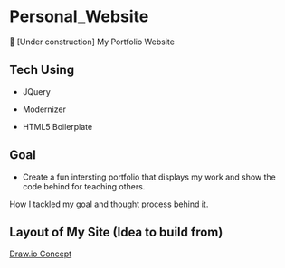 # Personal_Website
🚧 [Under construction] My Portfolio Website

## Tech Using

- JQuery

- Modernizer

- HTML5 Boilerplate

## Goal 

- Create a fun intersting portfolio that displays my work and show the code behind for teaching others. 

How I tackled my goal and thought process behind it.

## Layout of My Site (Idea to build from)

[Draw.io Concept](https://github.com/Coryf65/Personal_Website/blob/master/doc/Portfolio-Layout-Idea.drawio)
